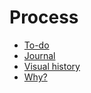 # Process

- [To-do](./to-do.md)
- [Journal](./journal.md)
- [Visual history](./visual-history.md)
- [Why?](./why.md)